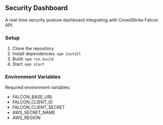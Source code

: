 ## Security Dashboard

A real-time security posture dashboard integrating with CrowdStrike Falcon API.

### Setup
1. Clone the repository
2. Install dependencies: `npm install`
3. Build: `npm run build`
4. Start: `npm start`

### Environment Variables
Required environment variables:
- FALCON_BASE_URL
- FALCON_CLIENT_ID
- FALCON_CLIENT_SECRET
- AWS_SECRET_NAME
- AWS_REGION
